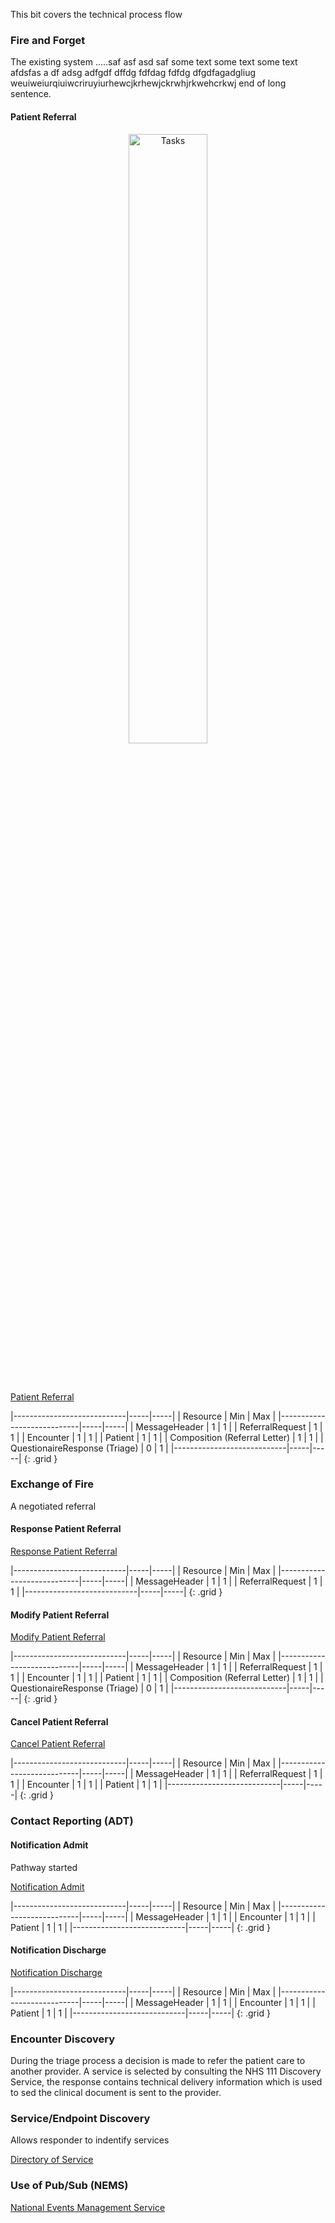 

This bit covers the technical process flow

### Fire and Forget

The existing system .....saf asf asd saf some text some text some text afdsfas a  df adsg adfgdf dffdg fdfdag fdfdg dfgdfagadgliug weuiweiurqiuiwcriruyiurhewcjkrhewjckrwhjrkwehcrkwj end of long sentence.

#### Patient Referral

<div>
<p style="text-align:center;"><img src="framework/Patient Referral Sequence Diagram.png" alt="Tasks" title="Patient Referral Sequence Diagram" style="width:50%"></p>
<br />
<br />
</div>

[Patient Referral](MessageDefinition-patient-referral.html)

  
|----------------------------|-----|-----|
| Resource                   | Min | Max |
|----------------------------|-----|-----|
| MessageHeader              |  1  |  1  |
| ReferralRequest            |  1  |  1  |
| Encounter                  |  1  |  1  |
| Patient                    |  1  |  1  |
| Composition (Referral Letter)   |  1  |  1  |
| QuestionaireResponse (Triage)   |  0  |  1  |
|----------------------------|-----|-----|
{: .grid }

### Exchange of Fire

A negotiated referral

#### Response Patient Referral

[Response Patient Referral](MessageDefinition-response-patient-referral.html) 

|----------------------------|-----|-----|
| Resource                   | Min | Max |
|----------------------------|-----|-----|
| MessageHeader              |  1  |  1  |
| ReferralRequest            |  1  |  1  |
|----------------------------|-----|-----|
{: .grid }

#### Modify Patient Referral

[Modify Patient Referral](MessageDefinition-modify-patient-referral.html)

|----------------------------|-----|-----|
| Resource                   | Min | Max |
|----------------------------|-----|-----|
| MessageHeader              |  1  |  1  |
| ReferralRequest            |  1  |  1  |
| Encounter                  |  1  |  1  |
| Patient                    |  1  |  1  |
| Composition (Referral Letter)   |  1  |  1  |
| QuestionaireResponse (Triage)   |  0  |  1  |
|----------------------------|-----|-----|
{: .grid }

#### Cancel Patient Referral

[Cancel Patient Referral](MessageDefinition-cancel-patient-referral.html)

|----------------------------|-----|-----|
| Resource                   | Min | Max |
|----------------------------|-----|-----|
| MessageHeader              |  1  |  1  |
| ReferralRequest            |  1  |  1  |
| Encounter                  |  1  |  1  |
| Patient                    |  1  |  1  |
|----------------------------|-----|-----|
{: .grid }


### Contact Reporting (ADT)

#### Notification Admit 

Pathway started 

[Notification Admit](MessageDefinition-notification-admit.html)
 
|----------------------------|-----|-----|
| Resource                   | Min | Max |
|----------------------------|-----|-----|
| MessageHeader              |  1  |  1  |
| Encounter                  |  1  |  1  |
| Patient                    |  1  |  1  |
|----------------------------|-----|-----|
{: .grid }

#### Notification Discharge

[Notification Discharge](MessageDefinition-notification-discharge.html)


|----------------------------|-----|-----|
| Resource                   | Min | Max |
|----------------------------|-----|-----|
| MessageHeader              |  1  |  1  |
| Encounter                  |  1  |  1  |
| Patient                    |  1  |  1  |
|----------------------------|-----|-----|
{: .grid }

### Encounter Discovery

During the triage process a decision is made to refer the patient care to another provider. A service is selected by consulting the NHS 111 Discovery Service, the response contains technical delivery information which is used to sed the clinical document is sent to the provider.


### Service/Endpoint Discovery

Allows responder to indentify services 

[Directory of Service](https://developer.nhs.uk/apis/uec-tech-standards/clinical_decision_support_api.html)


### Use of Pub/Sub (NEMS)

[National Events Management Service](https://developer.nhs.uk/apis/ems-beta/)



